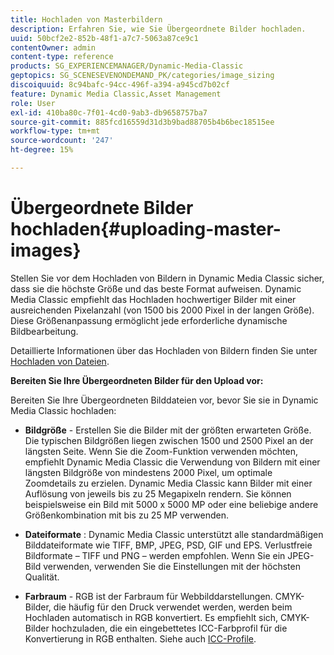 ```yaml
---
title: Hochladen von Masterbildern
description: Erfahren Sie, wie Sie Übergeordnete Bilder hochladen.
uuid: 50bcf2e2-852b-48f1-a7c7-5063a87ce9c1
contentOwner: admin
content-type: reference
products: SG_EXPERIENCEMANAGER/Dynamic-Media-Classic
geptopics: SG_SCENESEVENONDEMAND_PK/categories/image_sizing
discoiquuid: 8c94bafc-94cc-496f-a394-a945cd7b02cf
feature: Dynamic Media Classic,Asset Management
role: User
exl-id: 410ba80c-7f01-4cd0-9ab3-db9658757ba7
source-git-commit: 885fcd16559d31d3b9bad88705b4b6bec18515ee
workflow-type: tm+mt
source-wordcount: '247'
ht-degree: 15%

---
```


# Übergeordnete Bilder hochladen{#uploading-master-images}

Stellen Sie vor dem Hochladen von Bildern in Dynamic Media Classic sicher, dass sie die höchste Größe und das beste Format aufweisen. Dynamic Media Classic empfiehlt das Hochladen hochwertiger Bilder mit einer ausreichenden Pixelanzahl (von 1500 bis 2000 Pixel in der langen Größe). Diese Größenanpassung ermöglicht jede erforderliche dynamische Bildbearbeitung.

Detaillierte Informationen über das Hochladen von Bildern finden Sie unter [Hochladen von Dateien](uploading-files.md#uploading_files).

**Bereiten Sie Ihre Übergeordneten Bilder für den Upload vor:**

Bereiten Sie Ihre Übergeordneten Bilddateien vor, bevor Sie sie in Dynamic Media Classic hochladen:

* **Bildgröße**  - Erstellen Sie die Bilder mit der größten erwarteten Größe. Die typischen Bildgrößen liegen zwischen 1500 und 2500 Pixel an der längsten Seite. Wenn Sie die Zoom-Funktion verwenden möchten, empfiehlt Dynamic Media Classic die Verwendung von Bildern mit einer längsten Bildgröße von mindestens 2000 Pixel, um optimale Zoomdetails zu erzielen. Dynamic Media Classic kann Bilder mit einer Auflösung von jeweils bis zu 25 Megapixeln rendern. Sie können beispielsweise ein Bild mit 5000 x 5000 MP oder eine beliebige andere Größenkombination mit bis zu 25 MP verwenden.

* **Dateiformate** : Dynamic Media Classic unterstützt alle standardmäßigen Bilddateiformate wie TIFF, BMP, JPEG, PSD, GIF und EPS. Verlustfreie Bildformate – TIFF und PNG – werden empfohlen. Wenn Sie ein JPEG-Bild verwenden, verwenden Sie die Einstellungen mit der höchsten Qualität.

* **Farbraum**  - RGB ist der Farbraum für Webbilddarstellungen. CMYK-Bilder, die häufig für den Druck verwendet werden, werden beim Hochladen automatisch in RGB konvertiert. Es empfiehlt sich, CMYK-Bilder hochzuladen, die ein eingebettetes ICC-Farbprofil für die Konvertierung in RGB enthalten. Siehe auch [ICC-Profile](/help/icc-profiles.md).
